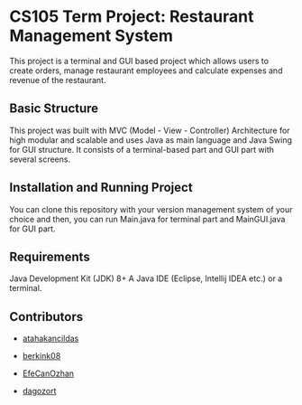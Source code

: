 # CS105 Term Project: Restaurant Management System

This project is a terminal and GUI based project which allows users to create orders, manage restaurant employees and calculate expenses and revenue of the restaurant.

## Basic Structure

This project was built with MVC (Model - View - Controller) Architecture for high modular and scalable and uses Java as main language and Java Swing for GUI structure. It consists of a terminal-based part and GUI part with several screens.

## Installation and Running Project

You can clone this repository with your version management system of your choice and then, you can run Main.java for terminal part and MainGUI.java for GUI part.

## Requirements

Java Development Kit (JDK) 8+
A Java IDE (Eclipse, Intellij IDEA etc.) or a terminal.

## Contributors
-   [atahakancildas](https://github.com/atahakancildas)

-   [berkink08](https://github.com/berkink08)

-   [EfeCanOzhan](https://github.com/EfeCanOzhan)

-   [dagozort](https://github.com/dagozort)
